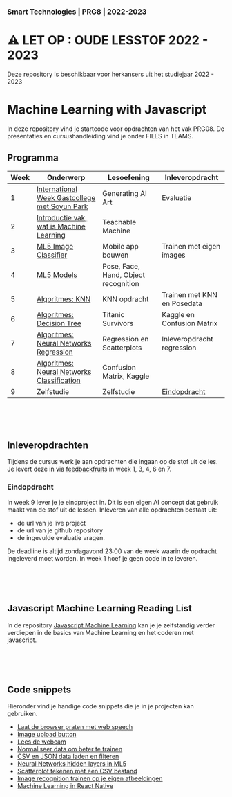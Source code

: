 ### Smart Technologies | PRG8 | 2022-2023 

# ⚠️ LET OP : OUDE LESSTOF 2022 - 2023

Deze repository is beschikbaar voor herkansers uit het studiejaar 2022 - 2023

# Machine Learning with Javascript

In deze repository vind je startcode voor opdrachten van het vak PRG08. De presentaties en cursushandleiding vind je onder FILES in TEAMS. 

## Programma

| Week | Onderwerp | Lesoefening | Inleveropdracht |
|------|---------|----------|-----------------|
| 1 | [International Week Gastcollege met Soyun Park](https://soyunparrrk.notion.site/Imagining-the-Future-with-AI-e8d2bf7699e3444698c05ceb48c47907) | Generating AI Art | Evaluatie |
| 2 | [Introductie vak, wat is Machine Learning](./week2) | Teachable Machine | |
| 3 | [ML5 Image Classifier](./week3) | Mobile app bouwen | Trainen met eigen images |
| 4 | [ML5 Models](./week4) | Pose, Face, Hand, Object recognition | |
| 5 | [Algoritmes: KNN](./week5) | KNN opdracht | Trainen met KNN en Posedata |
| 6 | [Algoritmes: Decision Tree](./week6) | Titanic Survivors | Kaggle en Confusion Matrix |
| 7 | [Algoritmes: Neural Networks Regression](./week7) | Regression en Scatterplots | Inleveropdracht regression |
| 8 | [Algoritmes: Neural Networks Classification](./week8) | Confusion Matrix, Kaggle |  |
| 9 | Zelfstudie | Zelfstudie  | [Eindopdracht](./week9) |

<br>
<br>
<br>

## Inleveropdrachten

Tijdens de cursus werk je aan opdrachten die ingaan op de stof uit de les. Je levert deze in via [feedbackfruits](https://eu.feedbackfruits.com) in week 1, 3, 4, 6 en 7. 

### Eindopdracht

In week 9 lever je je eindproject in. Dit is een eigen AI concept dat gebruik maakt van de stof uit de lessen. Inleveren van alle opdrachten bestaat uit:

- de url van je live project 
- de url van je github repository
- de ingevulde evaluatie vragen.

De deadline is altijd zondagavond 23:00 van de week waarin de opdracht ingeleverd moet worden. In week 1 hoef je geen code in te leveren.

<br>
<br>
<br>

## Javascript Machine Learning Reading List

In de repository [Javascript Machine Learning](https://github.com/HR-CMGT/Javascript-Machine-Learning) kan je je zelfstandig verder verdiepen in de basics van Machine Learning en het coderen met javascript.

<br>
<br>
<br>

## Code snippets

Hieronder vind je handige code snippets die je in je projecten kan gebruiken.

- [Laat de browser praten met web speech](./snippets/speech.md)
- [Image upload button](./snippets/uploadimage.md)
- [Lees de webcam](./snippets/camera.md)
- [Normaliseer data om beter te trainen](./snippets/normalise.md)
- [CSV en JSON data laden en filteren](./snippets/csv.md)
- [Neural Networks hidden layers in ML5](./snippets/layers.md)
- [Scatterplot tekenen met een CSV bestand](./snippets/scatterplot.md)
- [Image recognition trainen op je eigen afbeeldingen](https://github.com/HR-CMGT/Machine-Learning-Readinglist/tree/master/extractfeatures)
- [Machine Learning in React Native](./snippets/reactnative/)
